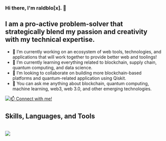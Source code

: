 ### Hi there, I'm raldblo[x]. 👋

## I am a pro-active problem-solver that strategically blend my passion and creativity with my technical expertise.
- 🔭 I’m currently working on an ecosystem of web tools, technologies, and applications that will work together to provide better web and toolings!
- 🌱 I’m currently learning everything related to blockchain, supply chain, quantum computing, and data science.
- 👯 I’m looking to collaborate on building more blockchain-based platforms and quantum-related application using Qiskit.
- 💬 You can ask me anything about blockchain, quantum computing, machine learning, web3, web 3.0, and other emerging technologies.

[![📫 Connect with me!](https://skillicons.dev/icons?i=linkedin)](https://www.linkedin.com/in/rald)

<p align="center">
  <h2>Skills, Languages, and Tools</h2> <br/>
  <a href="https://skillicons.dev">
    <img src="https://skillicons.dev/icons?i=html,css,js,react,solidity,kubernetes,rust,nextjs,nodejs,py,pytorch,matlab,figma,styledcomponents,tailwind,ai,blender,visualstudio" />
  </a>
</p>
